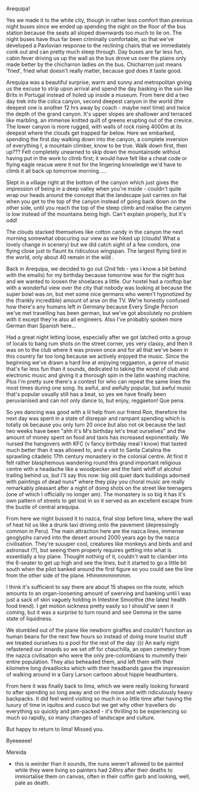 Arequipa!

Yes we made it to the white city, though in rather less comfort than previous night buses since we ended up spending the night on the floor of the bus station because the seats all sloped downwards too much to lie on. The night buses have thus far been criminally comfortable, so that we've developed a Pavlovian response to the reclining chairs that we immediately conk out and can pretty much sleep through. Day buses are far less fun, cabin fever driving us up the wall as the bus drove us over the plains only made better by the chicharron ladies on the bus. Chicharron just means 'fried', fried what doesn't really matter, because god does it taste good.

Arequipa was a beautiful surprise, warm and sunny and metropolitan giving us the excuse to strip upon arrival and spend the day basking in the sun like Brits in Portugal instead of holed up inside a museum. From here did a two day trek into the colca canyon, second deepest canyon in the world (the deepest one is another 12 hrs away by coach - maybe next time) and twice the depth of the grand canyon. It's upper slopes are shallower and terraced like marbling, an immense knitted quilt of greens erupting out of the crevice. The lower canyon is more rugged, with walls of rock rising 4000m at its deepest where the clouds get trapped far below. Here we embarked, spending the first day walking down into the canyon, a complete inversion of everything I, a mountain climber, know to be true. Walk down first, then up??? Felt completely unearned to skip down the mountainside without having put in the work to climb first; it would have felt like a cheat code or flying eagle rescue were it not for the lingering knowledge we'd have to climb it all back up tomorrow morning.....

Slept in a village right at the bottom of the canyon which just gives the impression of being in a deep valley when you're inside - couldn't quite wrap our heads around the concept that the landscape just carries on flat when you get to the top of the canyon instead of going back down on the other side, until you reach the top of the steep climb and realise the canyon is low instead of the mountains being high. Can't explain properly, but it's odd!

The clouds stacked themselves like cotton candy in the canyon the next morning somewhat obscuring our view as we hiked up (clouds! What a lovely change in scenery) but we did catch sight of a few condors, one flying close just to flaunt its ridiculous wingspan. The largest flying bird in the world, only about 40 remain in the wild .

Back in Arequipa, we decided to go out (2nd feb - yes i know a bit behind with the emails) for my birthday because tomorrow was for the night bus and we wanted to loosen the shoelaces a little. Our hostel had a rooftop bar with a wonderful view over the city that nobody was looking at because the super bowl was on, but met some nice germans who weren't hypnotized by the (frankly incredible) amount of arse on the TV. We're honestly confused how there's any humans left in Germany because Every Single Person we've met travelling has been german, but we've got absolutely no problem with it except they're also all engineers. Also I've probably spoken more German than Spanish here...

Had a great night letting loose, especially after we got latched onto a group of locals to bang rum shots on the street corner, yes very classy, and then it was on to the club where it was proven once and for all that we've been in this country far too long because we actively enjoyed the music. Since the beginning we've drawn a hard line at enjoying reggaeton, a genre of music that's far less fun than it sounds, dedicated to taking the worst of club and electronic music and giving it a thorough spin in the latin washing machine. Plus I'm pretty sure there's a contest for who can repeat the same lines the most times during one song. Its awful, and awfully popular, but awful music that's popular usually still has a beat, so yes we have finally been peruvianised and can not only dance to, but enjoy, reggaeton! Que pena.

So yes dancing was good with a lil help from our friend Ron, therefore the next day was spent in a state of disrepair and rampant spending which is totally ok because you only turn 20 once but also not ok because the last two weeks have been "ahh it's M's birthday let's treat ourselves" and the amount of money spent on food and taxis has increased exponentially. We nursed the hangovers with KFC (v fancy birthday meal I know) that tasted much better than it was allowed to, and a visit to Santa Catalina the sprawling citadelic 17th century monastery in the colonial centre. At first it felt rather blasphemous wandering round this grand important religious centre with a headache like a woodpecker and the faint whiff of alcohol trailing behind us, but I'll say this now: big old quiet dark buildings adorned with paintings of dead nuns* where they play you choral music are really remarkably pleasant after a night of doing shots on the street like teenagers (one of which I officially no longer am). The monastery is so big it has it's own pattern of streets to get lost in so it served as an excellent escape from the bustle of central arequipa.

From here we night bussed it to nazca, final stop before lima, where the wall of heat hit us like a drunk taxi driving onto the pavement (depressingly common in Peru). The main attraction here are the nazca lines, immense geoglyphs carved into the desert around 2000 years ago by the nazca civilisation. They're suuuper cool, creatures like monkeys and birds and and astronaut (?), but seeing them properly requires getting into what is essentially a toy plane. Thought nothing of it, couldn't wait to clamber into the 6-seater to get up high and see the lines, but it started to go a little bit south when the pilot banked around the first figure so you could see the line from the other side of the plane. Hhmmmmmmmm.

I think it's sufficient to say there are about 15 shapes on the route, which amounts to an organ-loosening amount of swerving and banking until I was just a sack of skin vaguely holding in Intestine Smoothie (the latest health food trend). I get motion sickness pretty easily so I should've seen it coming, but it was a surprise to turn round and see Gemma in the same state of liquidness.

We stumbled out of the plane like newborn giraffes and couldn't function as human beans for the next few hours so instead of doing more tourist stuff we treated ourselves to a pool for the rest of the day :))) An early night refastened our innards so we set off for chauchilla, an open cemetery from the nazca civilisation who were the only pre-colombians to mummify their entire population. They also beheaded them, and left them with their kilometre long dreadlocks which with their headbands gave the impression of walking around in a Gary Larson cartoon about hippie headhunters.

From here it was finally back to lima, which we were really looking forward to after spending so long away and on the move and with ridiculously heavy backpacks. It did feel weird visiting so much in so little time after having the luxury of time in iquitos and cusco but we get why other travellers do everything so quickly and jam-packed - it's thrilling to be experiencing so much so rapidly, so many changes of landscape and culture.

But happy to return to lima! Missed you.

Byeeeeee!

Mereida



* this is weirder than it sounds, the nuns weren't allowed to be painted while they were living so painters had 24hrs after their deaths to immortalise them on canvas, often in their coffin garb and looking, well, pale as death.

